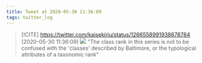 ```yaml
---
title: Tweet at 2020-05-30 11:36:09
tags: twitter_log
---
```


> [!CITE] https://twitter.com/kaisekiriu/status/1266558991938678784 (2020-05-30 11:36:09)
> ![](https://twitter.com/kaisekiriu/status/1266558991938678784)
> "The class rank in this series is not to be confused with the 'classes' described by Baltimore, or the typological attributes of a taxonomic rank"
